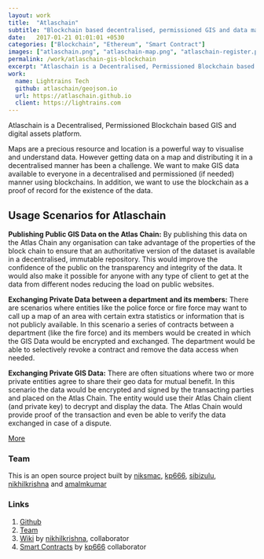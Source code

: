 ```yaml
---
layout: work
title:  "Atlaschain"
subtitle: "Blockchain based decentralised, permissioned GIS and data management platform."
date:   2017-01-21 01:01:01 +0530
categories: ["Blockchain", "Ethereum", "Smart Contract"]
images: ["atlaschain.png", "atlaschain-map.png", "atlaschain-register.png"]
permalink: /work/atlaschain-gis-blockchain
excerpt: "Atlaschain is a Decentralised, Permissioned Blockchain based GIS and digital assets platform."
work:
  name: Lightrains Tech
  github: atlaschain/geojson.io
  url: https://atlaschain.github.io
  client: https://lightrains.com
---
```


Atlaschain is a Decentralised, Permissioned Blockchain based GIS and digital assets platform.

Maps are a precious resource and location is a powerful way to visualise and understand data. However getting data on a map and distributing it in a decentralised manner has been a challenge. We want to make GIS data available to everyone in a decentralised and permissioned (if needed) manner using blockchains. In addition, we want to use the blockchain as a proof of record for the existence of the data.

## Usage Scenarios for Atlaschain

**Publishing Public GIS Data on the Atlas Chain:** By publishing this data on the Atlas Chain any organisation can take advantage of the properties of the block chain to ensure that an authoritative version of the dataset is available in a decentralised, immutable repository. This would improve the confidence of the public on the transparency and integrity of the data. It would also make it possible for anyone with any type of client to get at the data from different nodes reducing the load on public websites.

**Exchanging Private Data between a department and its members:** There are scenarios where entities like the police force or fire force may want to call up a map of an area with certain extra statistics or information that is not publicly available. In this scenario a series of contracts between a department (like the fire force) and its members would be created in which the GIS Data would be encrypted and exchanged. The department would be able to selectively revoke a contract and remove the data access when needed.

**Exchanging Private GIS Data:** There are often situations where two or more private entities agree to share their geo data for mutual benefit. In this scenario the data would be encrypted and signed by the transacting parties and placed on the Atlas Chain. The entity would use their Atlas Chain client (and private key) to decrypt and display the data. The Atlas Chain would provide proof of the transaction and even be able to verify the data exchanged in case of a dispute.

[More](https://github.com/atlaschain/atlas-design/wiki/Usage-Scenarios-for-Atlas-Chain)

### Team
This is an open source project built by [niksmac](https://github.com/niskmac), [kp666](https://github.com/kp666), [sibizulu](https://github.com/sibizulu),  [nikhilkrishna](https://github.com/nikhilkrishna) and [amalmkumar](https://github.com/amalmkumar)

### Links

1. [Github](https://github.com/atlaschain)
2. [Team](https://github.com/orgs/atlaschain/people)
3. [Wiki](https://github.com/atlaschain/atlas-design/wiki) by [nikhilkrishna](https://github.com/nikhilkrishna), collaborator
4. [Smart Contracts](https://github.com/atlaschain/contracts) by [kp666](https://github.com/kp666) collaborator
